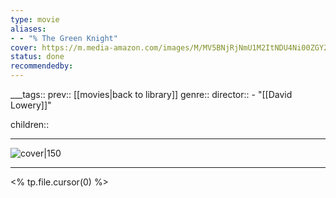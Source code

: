 ```yaml
---
type: movie
aliases:
- - "% The Green Knight"
cover: https://m.media-amazon.com/images/M/MV5BNjRjNmU1M2ItNDU4Ni00ZGY2LTlmNzItY2MxYmY3OTllZjMwXkEyXkFqcGc@._V1_SX300.jpg
status: done
recommendedby:
---
```

___tags:: prev:: [[movies|back to library]]
genre::
director::  - "[[David Lowery]]"
 
children::
___
![cover|150](https://m.media-amazon.com/images/M/MV5BNjRjNmU1M2ItNDU4Ni00ZGY2LTlmNzItY2MxYmY3OTllZjMwXkEyXkFqcGc@._V1_SX300.jpg)
___
<% tp.file.cursor(0) %>
